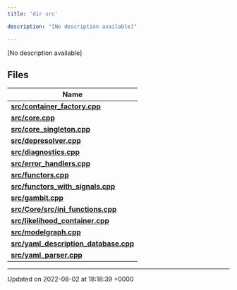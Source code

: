 ```yaml
---
title: 'dir src'

description: "[No description available]"

---
```







[No description available]

## Files

| Name           |
| -------------- |
| **[src/container_factory.cpp](/documentation/code/gambit_sphinx/files/container__factory_8cpp/#file-container-factory.cpp)**  |
| **[src/core.cpp](/documentation/code/gambit_sphinx/files/core_8cpp/#file-core.cpp)**  |
| **[src/core_singleton.cpp](/documentation/code/gambit_sphinx/files/core__singleton_8cpp/#file-core-singleton.cpp)**  |
| **[src/depresolver.cpp](/documentation/code/gambit_sphinx/files/depresolver_8cpp/#file-depresolver.cpp)**  |
| **[src/diagnostics.cpp](/documentation/code/gambit_sphinx/files/diagnostics_8cpp/#file-diagnostics.cpp)**  |
| **[src/error_handlers.cpp](/documentation/code/gambit_sphinx/files/error__handlers_8cpp/#file-error-handlers.cpp)**  |
| **[src/functors.cpp](/documentation/code/gambit_sphinx/files/functors_8cpp/#file-functors.cpp)**  |
| **[src/functors_with_signals.cpp](/documentation/code/gambit_sphinx/files/functors__with__signals_8cpp/#file-functors-with-signals.cpp)**  |
| **[src/gambit.cpp](/documentation/code/gambit_sphinx/files/gambit_8cpp/#file-gambit.cpp)**  |
| **[src/Core/src/ini_functions.cpp](/documentation/code/gambit_sphinx/files/core_2src_2ini__functions_8cpp/#file-core/src/ini-functions.cpp)**  |
| **[src/likelihood_container.cpp](/documentation/code/gambit_sphinx/files/likelihood__container_8cpp/#file-likelihood-container.cpp)**  |
| **[src/modelgraph.cpp](/documentation/code/gambit_sphinx/files/modelgraph_8cpp/#file-modelgraph.cpp)**  |
| **[src/yaml_description_database.cpp](/documentation/code/gambit_sphinx/files/yaml__description__database_8cpp/#file-yaml-description-database.cpp)**  |
| **[src/yaml_parser.cpp](/documentation/code/gambit_sphinx/files/yaml__parser_8cpp/#file-yaml-parser.cpp)**  |






-------------------------------

Updated on 2022-08-02 at 18:18:39 +0000
